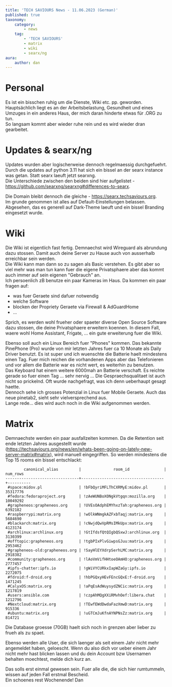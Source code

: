 ```yaml
---
title: 'TECH SAVIOURS News - 11.06.2023 (German)'
published: true
taxonomy:
    category:
        - news
    tag:
        - 'TECH SAVIOURS'
        - matrix
        - wiki
        - searx/ng
aura:
    author: dan
---
```


# Personal
Es ist ein bisschen ruhig um die Dienste, Wiki etc. pp. geworden.  
Hauptsächlich liegt es an der Arbeitsbelastung, Gesundheit und eines Umzuges in ein anderes Haus, der mich daran hinderte etwas für .ORG zu tun.  
So langsam kommt aber wieder ruhe rein und es wird wieder dran gearbeitet.

# Updates & searx/ng
Updates wurden aber logischerweise dennoch regelmaessig durchgefuehrt.  
Durch die updates auf python 3.11 hat sich ein bissel an der searx instance was getan. Statt searx laeuft jetzt searxng.  
Die Unterschiede zwischen den beiden sind hier aufgelistet - https://github.com/searxng/searxng#differences-to-searx.

Die Domain bleibt dennoch die gleiche - https://searx.techsaviours.org.  
Im grunde genommen ist alles auf Default-Einstellungen belassen. Abgesehen, das es generell auf Dark-Theme laeuft und ein bissel Branding eingesetzt wurde.

# Wiki
Die Wiki ist eigentlich fast fertig. Demnaechst wird Wireguard als abrundung dazu stossen. Damit auch deine Server zu Hause auch von ausserhalb erreichbar sein werden.  
Die Wiki kann man dann so zu sagen als Basic verstehen. Es gibt aber so viel mehr was man tun kann fuer die eigene Privatsphaere aber das kommt auch immer auf sein eigenen "Gebrauch" an.  
Ich persoenlich zB benutze ein paar Kameras im Haus. Da kommen ein paar fragen auf: 
- was fuer Geraete sind dafuer notwendig
- welche Software
- blocken der Propriety Geraete via Firewall & AdGuardHome
- ...

Sprich, es werden wohl frueher oder spaeter diverse Open Source Software dazu stossen, die deine Privatsphaere erweitern koennen. In diesem Fall, waere wohl Home Assistant, Frigate, ... ein gute erweiterung fuer die Wiki.

Ebenso soll auch ein Linux Bereich fuer "Phones" kommen. Das bekannte PinePhone (Pro) wurde von mir letzten Jahres fuer ca 10 Monate als Daily Driver benutzt. Es ist super und ich wuenschte die Batterie haelt mindestens einen Tag. Fuer mich reichen die vorhandenen Apps aber das Telefonieren und vor allem die Batterie war es nicht wert, es weiterhin zu benutzen.  
Das Keyboard hat einem weitere 6000mah an Batterie verschaft. Es reichte gerade so fuer einen Tag ... sehr nervig ... Die Gespraechsqualitaet ist auch nicht so prickelnd. Oft wurde nachgefragt, was ich denn ueberhaupt gesagt haette.  
Dennoch sehe ich grosses Potenzial in Linux fuer Mobile Geraete. Auch das neue pinetab2, sieht sehr vielversprechend aus.  
Lange rede... dies wird auch noch in die Wiki aufgenommen werden. 

# Matrix
Demnaechste werden ein paar ausfallzeiten kommen. Da die Retention seit ende letzten Jahres ausgestellt wurde (https://techsaviours.org/news/en/whats-been-going-on-lately-new-server-matrix#matrix), wird manuell eingegriffen. So werden mindestens die Top 15 rooms ein bissel entschlackt:
```
        canonical_alias         |              room_id               | num_rows 
--------------------------------+------------------------------------+----------
 #space:midov.pl                | !bFbQyriMFLThCXRMyE:midov.pl       | 35317776
 #fedora:fedoraproject.org      | !zAeWUNBoXONgkVtgqn:mozilla.org    | 10049292
 #grapheneos:grapheneos.org     | !UVEsOAdphEMYhxzTah:grapheneos.org |  6392182
 #raspberrypi:matrix.org        | !wOlkWNmgkAZFxbTaqj:matrix.org     |  5684690
 #blackarch:matrix.org          | !cNwjdQwVpRMsIMkUpx:matrix.org     |  4123174
 #archlinux:archlinux.org       | !GtIfdsfQtQIgbQSxwJ:archlinux.org  |  3130399
 #offtopic:grapheneos.org       | !tgbPIxPlvGiwpsGJuu:matrix.org     |  2953462
 #grapheneos-old:grapheneos.org | !SayHlEYXdrpSerhLMC:matrix.org     |  2918382
 #community:grapheneos.org      | !lAoVmVifHHtoeOAmHO:grapheneos.org |  2777457
 #ipfs-chatter:ipfs.io          | !gWiVYCURkxIapWZaGy:ipfs.io        |  2272075
 #fdroid:f-droid.org            | !hbPGQxyHEvFEncGQxE:f-droid.org    |  1471245
 #CalyxOS:matrix.org            | !aPqEsAdWuysydZNCic:matrix.org     |  1217819
 #users:ansible.com             | !czpAhMQgXXiRMvhOef:libera.chat    |  1212796
 #Nextcloud:matrix.org          | !TEwfEWdDwdaFazXmwD:matrix.org     |   915336
 #ubuntu:matrix.org             | !uGTCmJuKfnAYNPNsZz:matrix.org     |   814721
```
Die Database groesse (70GB) haelt sich noch in grenzen aber lieber zu frueh als zu spaet.

Ebenso werden alle User, die sich laenger als seit einem Jahr nicht mehr angemeldet haben, geloescht. Wenn du also dich vor ueber einem Jahr nicht mehr hast blicken lassen und du dein Account bzw Usernamen behalten moechtest, melde dich kurz an.

Das solls erst einmal gewesen sein. Fuer alle die, die sich hier rumtummeln, wissen auf jeden Fall erstmal Bescheid.  
Ein schoenes rest Wochenende!
Dan